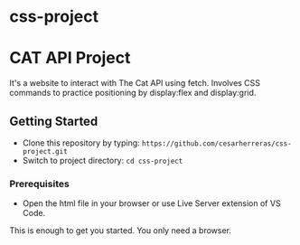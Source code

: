 # css-project

# CAT API Project

It's a website to interact with The Cat API using fetch. Involves CSS commands to practice positioning by display:flex and display:grid.

## Getting Started

- Clone this repository by typing: `https://github.com/cesarherreras/css-project.git`
- Switch to project directory: `cd css-project`

### Prerequisites

- Open the html file in your browser or use Live Server extension of VS Code.

This is enough to get you started.
You only need a browser.
